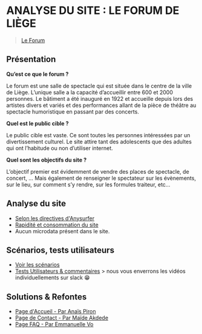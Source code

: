 # ANALYSE DU SITE : LE FORUM DE LIÈGE
> [Le Forum](https://www.leforum.be/)

## Présentation

**Qu’est ce que le forum ?**

Le forum est une salle de spectacle qui est située dans le centre de la ville de Liège. L’unique salle a la capacité d’accueillir entre 600 et 2000 personnes. Le bâtiment a été inauguré en 1922 et accueille depuis lors des artistes divers et variés et des performances allant de la pièce de théâtre au spectacle humoristique en passant par des concerts.

**Quel est le public cible ?**

Le public cible est vaste. Ce sont toutes les personnes intéressées par un divertissement culturel. Le site attire tant des adolescents que des adultes qui ont l’habitude ou non d’utiliser internet.

**Quel sont les objectifs du site ?**

L’objectif premier est évidemment de vendre des places de spectacle, de concert, … Mais également de renseigner le spectateur sur les évènements, sur le lieu, sur comment s’y rendre, sur les formules traiteur, etc…

## Analyse du site

- [Selon les directives d'Anysurfer](./directives_anysurfer/)
- [Rapidité et consommation du site](./analyse_gtmetrix/)
- Aucun microdata présent dans le site.

## Scénarios, tests utilisateurs

- [Voir les scénarios](./test_utilisateurs/scenarios.md)
- [Tests Utilisateurs & commentaires](./test_utilisateurs/) > nous vous enverrons les vidéos individuellements sur slack :grin:

## Solutions & Refontes
- [Page d'Accueil - Par Anaïs Piron](./solutions_refontes/)
- [Page de Contact - Par Maïde Akdede](./leforum_refonte_page_contact/)
- [Page FAQ - Par Emmanuelle Vo](./refontes/FAQ/F.A.Q._files)
